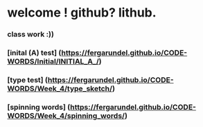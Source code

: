 # welcome ! github? lithub.
 
### class work :))
### [inital (A) test] (https://fergarundel.github.io/CODE-WORDS/Initial/INITIAL_A_/)
### [type test] (https://fergarundel.github.io/CODE-WORDS/Week_4/type_sketch/)
### [spinning words] (https://fergarundel.github.io/CODE-WORDS/Week_4/spinning_words/)

